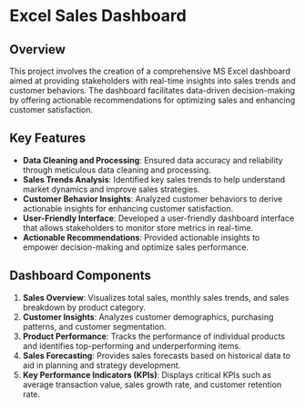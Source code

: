 # Excel Sales Dashboard

## Overview

This project involves the creation of a comprehensive MS Excel dashboard aimed at providing stakeholders with real-time insights into sales trends and customer behaviors. The dashboard facilitates data-driven decision-making by offering actionable recommendations for optimizing sales and enhancing customer satisfaction.

## Key Features

- **Data Cleaning and Processing**: Ensured data accuracy and reliability through meticulous data cleaning and processing.
- **Sales Trends Analysis**: Identified key sales trends to help understand market dynamics and improve sales strategies.
- **Customer Behavior Insights**: Analyzed customer behaviors to derive actionable insights for enhancing customer satisfaction.
- **User-Friendly Interface**: Developed a user-friendly dashboard interface that allows stakeholders to monitor store metrics in real-time.
- **Actionable Recommendations**: Provided actionable insights to empower decision-making and optimize sales performance.

## Dashboard Components

1. **Sales Overview**: Visualizes total sales, monthly sales trends, and sales breakdown by product category.
2. **Customer Insights**: Analyzes customer demographics, purchasing patterns, and customer segmentation.
3. **Product Performance**: Tracks the performance of individual products and identifies top-performing and underperforming items.
4. **Sales Forecasting**: Provides sales forecasts based on historical data to aid in planning and strategy development.
5. **Key Performance Indicators (KPIs)**: Displays critical KPIs such as average transaction value, sales growth rate, and customer retention rate.
